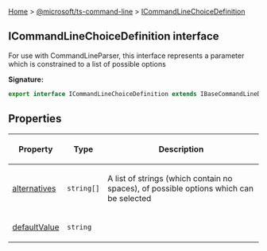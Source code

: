 [Home](./index) &gt; [@microsoft/ts-command-line](./ts-command-line.md) &gt; [ICommandLineChoiceDefinition](./ts-command-line.icommandlinechoicedefinition.md)

## ICommandLineChoiceDefinition interface

For use with CommandLineParser, this interface represents a parameter which is constrained to a list of possible options

<b>Signature:</b>

```typescript
export interface ICommandLineChoiceDefinition extends IBaseCommandLineDefinition 
```

## Properties

|  <p>Property</p> | <p>Type</p> | <p>Description</p> |
|  --- | --- | --- |
|  <p>[alternatives](./ts-command-line.icommandlinechoicedefinition.alternatives.md)</p> | <p>`string[]`</p> | <p>A list of strings (which contain no spaces), of possible options which can be selected</p> |
|  <p>[defaultValue](./ts-command-line.icommandlinechoicedefinition.defaultvalue.md)</p> | <p>`string`</p> | <p></p> |

